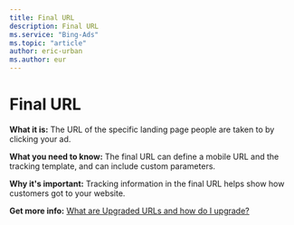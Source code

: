```yaml
---
title: Final URL
description: Final URL
ms.service: "Bing-Ads"
ms.topic: "article"
author: eric-urban
ms.author: eur
---
```


# Final URL

**What it is:**   The URL of the specific landing page people are taken to by clicking your ad.

**What you need to know:**   The final URL can define a mobile URL and the tracking template, and can include custom parameters.

**Why it's important:**  Tracking information in the final URL helps show how customers got to your website.

**Get more info:**     [What are Upgraded URLs and how do I upgrade?](../hlp_BA_CONC_UpgradeURL_MigrateFAQ.md)


